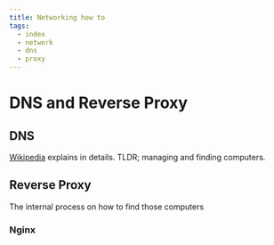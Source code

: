 ```yaml
---
title: Networking how to
tags: 
  - index
  - network
  - dns
  - proxy
---
```


# DNS and Reverse Proxy

## DNS
[Wikipedia](https://en.wikipedia.org/wiki/Domain_Name_System) explains in details. TLDR; managing and finding computers.

## Reverse Proxy
The internal process on how to find those computers

### Nginx